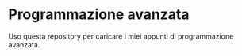 # Programmazione avanzata 
Uso questa repository per caricare i miei appunti di programmazione avanzata.
